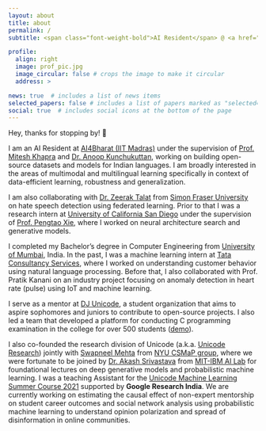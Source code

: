 ```yaml
---
layout: about
title: about
permalink: /
subtitle: <span class="font-weight-bold">AI Resident</span> @ <a href="https://ai4bharat.org/" target="_blank">AI4Bharat (IIT Madras)</a> • <span class="font-weight-bold">Previously:</span> <a href="https://ucsd.edu/" target="_blank">UCSD</a> / <a href="https://www.tcs.com/" target="_blank">TCS</a> / <a href="https://stratzy.in/" target="_blank">Stratzy</a>

profile:
  align: right
  image: prof_pic.jpg
  image_circular: false # crops the image to make it circular
  address: >

news: true  # includes a list of news items
selected_papers: false # includes a list of papers marked as "selected={true}"
social: true  # includes social icons at the bottom of the page
---
```


Hey, thanks for stopping by! 👋

I am an AI Resident at [AI4Bharat (IIT Madras)](https://ai4bharat.org/) under the supervision of [Prof. Mitesh Khapra](http://www.cse.iitm.ac.in/~miteshk/) and [Dr. Anoop Kunchukuttan](http://anoopk.in/), working on building open-source datasets and models for Indian languages. I am broadly interested in the areas of multimodal and multilingual learning specifically in context of data-efficient learning, robustness and generalization.

I am also collaborating with [Dr. Zeerak Talat](https://scholar.google.com/citations?hl=en&user=3M3WdvkAAAAJ&view_op=list_works&sortby=pubdate) from [Simon Fraser University](https://digitaldemocracies.org/) on hate speech detection using federated learning. Prior to that I was a research intern at [University of California San Diego](https://ucsd.edu/) under the supervision of [Prof. Pengtao Xie](https://sites.google.com/site/pengtaoxie2008), where I worked on neural architecture search and generative models.

I completed my Bachelor’s degree in Computer Engineering from [University of Mumbai](https://www.djsce.ac.in/), India. In the past, I was a machine learning intern at [Tata Consultancy Services](https://www.tcs.com/), where I worked on understanding customer behavior using natural language processing. Before that, I also collaborated with Prof. Pratik Kanani on an industry project focusing on anomaly detection in heart rate (pulse) using IoT and machine learning.

I serve as a mentor at [DJ Unicode](https://www.djunicode.in/), a student organization that aims to aspire sophomores and juniors to contribute to open-source projects. I also led a team that developed a platform for conducting C programming examination in the college for over 500 students ([demo](https://www.youtube.com/watch?v=kn7lwJoYfuU)).

I also co-founded the research division of Unicode (a.k.a. [Unicode Research](https://unicode-research.netlify.app/people/)) jointly with [Swapneel Mehta](https://swapneelm.github.io/) from [NYU CSMaP group](https://csmapnyu.org/), where we were fortunate to be joined by [Dr. Akash Srivastava](https://akashgit.github.io/) from [MIT-IBM AI Lab](https://mitibmwatsonailab.mit.edu/) for foundational lectures on deep generative models and probabilistic machine learning. I was a teaching Assistant for the [Unicode Machine Learning Summer Course 2021](https://djunicode.github.io/umlsc-2021/) supported by **Google Research India**. We are currently working on estimating the causal effect of non-expert mentorship on student career outcomes and social network analysis using probabilistic machine learning to understand opinion polarization and spread of disinformation in online communities.
